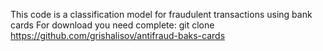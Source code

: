 This code is a classification model for fraudulent transactions using bank cards
For download you need complete:
    git clone https://github.com/grishalisov/antifraud-baks-cards
    
